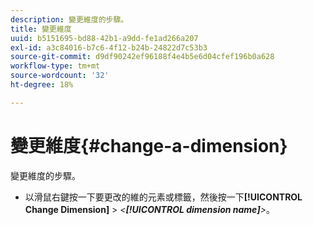 ```yaml
---
description: 變更維度的步驟。
title: 變更維度
uuid: b5151695-bd88-42b1-a9dd-fe1ad266a207
exl-id: a3c84016-b7c6-4f12-b24b-24822d7c53b3
source-git-commit: d9df90242ef96188f4e4b5e6d04cfef196b0a628
workflow-type: tm+mt
source-wordcount: '32'
ht-degree: 18%

---
```


# 變更維度{#change-a-dimension}

變更維度的步驟。

* 以滑鼠右鍵按一下要更改的維的元素或標籤，然後按一下&#x200B;**[!UICONTROL Change Dimension]** > *&lt;**[!UICONTROL dimension name]**>*。
